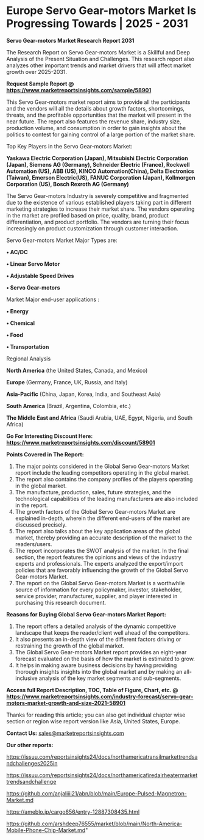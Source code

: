  # Europe Servo Gear-motors Market Is Progressing Towards | 2025 - 2031

<strong>Servo Gear-motors Market Research Report 2031</strong>

The Research Report on Servo Gear-motors Market is a Skillful and Deep Analysis of the Present Situation and Challenges. This research report also analyzes other important trends and market drivers that will affect market growth over 2025-2031.

<strong>Request Sample Report @ <a href=https://www.marketreportsinsights.com/sample/58901>https://www.marketreportsinsights.com/sample/58901</a></strong>

This Servo Gear-motors market report aims to provide all the participants and the vendors will all the details about growth factors, shortcomings, threats, and the profitable opportunities that the market will present in the near future. The report also features the revenue share, industry size, production volume, and consumption in order to gain insights about the politics to contest for gaining control of a large portion of the market share.

Top Key Players in the Servo Gear-motors Market:

<strong>Yaskawa Electric Corporation (Japan), Mitsubishi Electric Corporation (Japan), Siemens AG (Germany), Schneider Electric (France), Rockwell Automation (US), ABB (US), KINCO Automation(China), Delta Electronics (Taiwan), Emerson Electric(US), FANUC Corporation (Japan), Kollmorgen Corporation (US), Bosch Rexroth AG (Germany)</strong>

The Servo Gear-motors Industry is severely competitive and fragmented due to the existence of various established players taking part in different marketing strategies to increase their market share. The vendors operating in the market are profiled based on price, quality, brand, product differentiation, and product portfolio. The vendors are turning their focus increasingly on product customization through customer interaction.

Servo Gear-motors Market Major Types are:

<strong>• AC/DC

• Linear Servo Motor

• Adjustable Speed Drives

• Servo Gear-motors</strong>

Market Major end-user applications :

<strong>• Energy

• Chemical

• Food

• Transportation</strong>

Regional Analysis

</u><strong><b>North America</b></strong> (the United States, Canada, and Mexico)

<strong><b>Europe </b></strong>(Germany, France, UK, Russia, and Italy)

<strong><b>Asia-Pacific</b></strong> (China, Japan, Korea, India, and Southeast Asia)

<strong><b>South America</b></strong> (Brazil, Argentina, Colombia, etc.)

<strong><b>The Middle East and Africa</b></strong> (Saudi Arabia, UAE, Egypt, Nigeria, and South Africa)

<strong>Go For Interesting Discount Here: <a href=https://www.marketreportsinsights.com/discount/58901>https://www.marketreportsinsights.com/discount/58901</a></strong>

<strong>Points Covered in The Report:</strong>
<ol>
  <li>The major points considered in the Global Servo Gear-motors Market report include the leading competitors operating in the global market.</li>
  <li>The report also contains the company profiles of the players operating in the global market.</li>
  <li>The manufacture, production, sales, future strategies, and the technological capabilities of the leading manufacturers are also included in the report.</li>
  <li>The growth factors of the Global Servo Gear-motors Market are explained in-depth, wherein the different end-users of the market are discussed precisely.</li>
  <li>The report also talks about the key application areas of the global market, thereby providing an accurate description of the market to the readers/users.</li>
  <li>The report incorporates the SWOT analysis of the market. In the final section, the report features the opinions and views of the industry experts and professionals. The experts analyzed the export/import policies that are favorably influencing the growth of the Global Servo Gear-motors Market.</li>
  <li>The report on the Global Servo Gear-motors Market is a worthwhile source of information for every policymaker, investor, stakeholder, service provider, manufacturer, supplier, and player interested in purchasing this research document.</li>
</ol>
<strong>Reasons for Buying Global Servo Gear-motors Market Report:</strong>

<ol>
  <li>The report offers a detailed analysis of the dynamic competitive landscape that keeps the reader/client well ahead of the competitors.</li>
  <li>It also presents an in-depth view of the different factors driving or restraining the growth of the global market.</li>
  <li>The Global Servo Gear-motors Market report provides an eight-year forecast evaluated on the basis of how the market is estimated to grow.</li>
  <li>It helps in making aware business decisions by having providing thorough insights insights into the global market and by making an all-inclusive analysis of the key market segments and sub-segments.</li>
</ol>
<strong>Access full Report Description, TOC, Table of Figure, Chart, etc. @ <a href=https://www.marketreportsinsights.com/industry-forecast/servo-gear-motors-market-growth-and-size-2021-58901>https://www.marketreportsinsights.com/industry-forecast/servo-gear-motors-market-growth-and-size-2021-58901</a></strong>


Thanks for reading this article; you can also get individual chapter wise section or region wise report version like Asia, United States, Europe.

<strong>Contact Us:</strong>
sales@marketreportsinsights.com

<strong>Our other reports:</strong>

<a href=https://issuu.com/reportsinsights24/docs/northamericatransilmarkettrendsandchallenges2025in>https://issuu.com/reportsinsights24/docs/northamericatransilmarkettrendsandchallenges2025in</a>

<a href=https://issuu.com/reportsinsights24/docs/northamericafiredairheatermarkettrendsandchallenge>https://issuu.com/reportsinsights24/docs/northamericafiredairheatermarkettrendsandchallenge</a>

<a href=https://github.com/anjaliiii21/abn/blob/main/Europe-Pulsed-Magnetron-Market.md>https://github.com/anjaliiii21/abn/blob/main/Europe-Pulsed-Magnetron-Market.md</a>

<a href=https://ameblo.jp/cargo656/entry-12887308435.html>https://ameblo.jp/cargo656/entry-12887308435.html</a>

<a href=https://github.com/arshdeep76555/market/blob/main/North-America-Mobile-Phone-Chip-Market.md>https://github.com/arshdeep76555/market/blob/main/North-America-Mobile-Phone-Chip-Market.md</a>"
